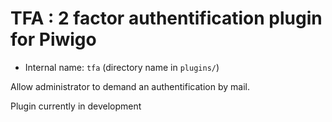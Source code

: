 # TFA : 2 factor authentification plugin for Piwigo

* Internal name: `tfa` (directory name in `plugins/`)

Allow administrator to demand an authentification by mail.

Plugin currently in development